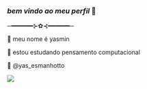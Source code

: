 ### _bem_ _vindo_ _ao_ _meu_ _perfil_ 🤍
  ─━━━━━━⊱✿⊰━━━━━━─



🌙 meu nome é yasmin

🌙 estou estudando pensamento computacional

🌙 @yas_esmanhotto


![](https://media.tenor.com/CiJuhjUFaeIAAAAC/gojo-satoru-jujutsu-kaisen.gif)

